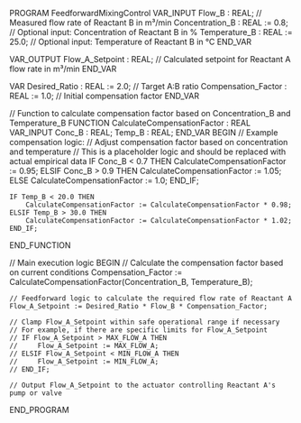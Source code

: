 PROGRAM FeedforwardMixingControl
VAR_INPUT
    Flow_B : REAL; // Measured flow rate of Reactant B in m³/min
    Concentration_B : REAL := 0.8; // Optional input: Concentration of Reactant B in %
    Temperature_B : REAL := 25.0; // Optional input: Temperature of Reactant B in °C
END_VAR

VAR_OUTPUT
    Flow_A_Setpoint : REAL; // Calculated setpoint for Reactant A flow rate in m³/min
END_VAR

VAR
    Desired_Ratio : REAL := 2.0; // Target A:B ratio
    Compensation_Factor : REAL := 1.0; // Initial compensation factor
END_VAR

// Function to calculate compensation factor based on Concentration_B and Temperature_B
FUNCTION CalculateCompensationFactor : REAL
VAR_INPUT
    Conc_B : REAL;
    Temp_B : REAL;
END_VAR
BEGIN
    // Example compensation logic:
    // Adjust compensation factor based on concentration and temperature
    // This is a placeholder logic and should be replaced with actual empirical data
    IF Conc_B < 0.7 THEN
        CalculateCompensationFactor := 0.95;
    ELSIF Conc_B > 0.9 THEN
        CalculateCompensationFactor := 1.05;
    ELSE
        CalculateCompensationFactor := 1.0;
    END_IF;

    IF Temp_B < 20.0 THEN
        CalculateCompensationFactor := CalculateCompensationFactor * 0.98;
    ELSIF Temp_B > 30.0 THEN
        CalculateCompensationFactor := CalculateCompensationFactor * 1.02;
    END_IF;
END_FUNCTION

// Main execution logic
BEGIN
    // Calculate the compensation factor based on current conditions
    Compensation_Factor := CalculateCompensationFactor(Concentration_B, Temperature_B);

    // Feedforward logic to calculate the required flow rate of Reactant A
    Flow_A_Setpoint := Desired_Ratio * Flow_B * Compensation_Factor;

    // Clamp Flow_A_Setpoint within safe operational range if necessary
    // For example, if there are specific limits for Flow_A_Setpoint
    // IF Flow_A_Setpoint > MAX_FLOW_A THEN
    //     Flow_A_Setpoint := MAX_FLOW_A;
    // ELSIF Flow_A_Setpoint < MIN_FLOW_A THEN
    //     Flow_A_Setpoint := MIN_FLOW_A;
    // END_IF;

    // Output Flow_A_Setpoint to the actuator controlling Reactant A's pump or valve
END_PROGRAM



